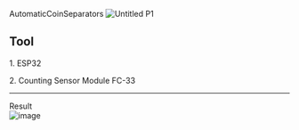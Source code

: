 AutomaticCoinSeparators
![Untitled P1](https://github.com/pondminarak/AutomaticCoinSeparators/assets/125027100/7050dcb2-e703-46b1-a2ab-4058e5c4f5dd)

<h2>Tool</h2>
<p>1. ESP32</p>
<p>2. Counting Sensor Module FC-33</p>
<hr>

Result<br>
![image](https://github.com/pondminarak/AutomaticCoinSeparators/assets/125027100/425ffd72-3fae-43d7-8208-16eaa60e98fb)



